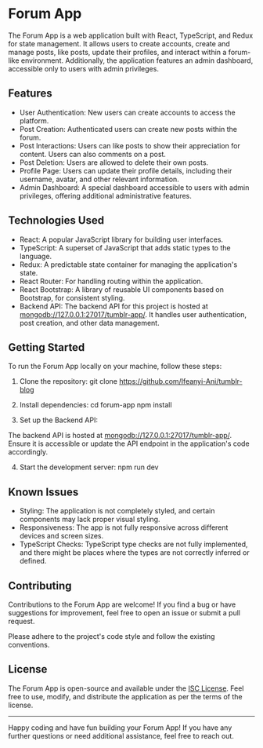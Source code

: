 # Forum App

The Forum App is a web application built with React, TypeScript, and Redux for
state management. It allows users to create accounts, create and manage posts,
like posts, update their profiles, and interact within a forum-like environment.
Additionally, the application features an admin dashboard, accessible only to
users with admin privileges.

## Features

- User Authentication: New users can create accounts to access the platform.
- Post Creation: Authenticated users can create new posts within the forum.
- Post Interactions: Users can like posts to show their appreciation for
  content. Users can also comments on a post.
- Post Deletion: Users are allowed to delete their own posts.
- Profile Page: Users can update their profile details, including their
  username, avatar, and other relevant information.
- Admin Dashboard: A special dashboard accessible to users with admin
  privileges, offering additional administrative features.

## Technologies Used

- React: A popular JavaScript library for building user interfaces.
- TypeScript: A superset of JavaScript that adds static types to the language.
- Redux: A predictable state container for managing the application's state.
- React Router: For handling routing within the application.
- React Bootstrap: A library of reusable UI components based on Bootstrap, for
  consistent styling.
- Backend API: The backend API for this project is hosted at
  [mongodb://127.0.0.1:27017/tumblr-app/](mongodb://127.0.0.1:27017/tumblr-app/).
  It handles user authentication, post creation, and other data management.

## Getting Started

To run the Forum App locally on your machine, follow these steps:

1. Clone the repository: git clone https://github.com/Ifeanyi-Ani/tumblr-blog

2. Install dependencies: cd forum-app npm install

3. Set up the Backend API:

The backend API is hosted at
[mongodb://127.0.0.1:27017/tumblr-app/](mongodb://127.0.0.1:27017/tumblr-app/).
Ensure it is accessible or update the API endpoint in the application's code
accordingly.

4. Start the development server: npm run dev

## Known Issues

- Styling: The application is not completely styled, and certain components may
  lack proper visual styling.
- Responsiveness: The app is not fully responsive across different devices and
  screen sizes.
- TypeScript Checks: TypeScript type checks are not fully implemented, and there
  might be places where the types are not correctly inferred or defined.

## Contributing

Contributions to the Forum App are welcome! If you find a bug or have
suggestions for improvement, feel free to open an issue or submit a pull
request.

Please adhere to the project's code style and follow the existing conventions.

## License

The Forum App is open-source and available under the [ISC License](LICENSE).
Feel free to use, modify, and distribute the application as per the terms of the
license.

---

Happy coding and have fun building your Forum App! If you have any further
questions or need additional assistance, feel free to reach out.
